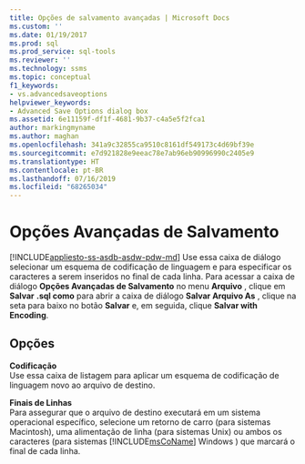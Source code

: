 ```yaml
---
title: Opções de salvamento avançadas | Microsoft Docs
ms.custom: ''
ms.date: 01/19/2017
ms.prod: sql
ms.prod_service: sql-tools
ms.reviewer: ''
ms.technology: ssms
ms.topic: conceptual
f1_keywords:
- vs.advancedsaveoptions
helpviewer_keywords:
- Advanced Save Options dialog box
ms.assetid: 6e11159f-df1f-4681-9b37-c4a5e5f2fca1
author: markingmyname
ms.author: maghan
ms.openlocfilehash: 341a9c32855ca9510c8161df549173c4d69bf39e
ms.sourcegitcommit: e7d921828e9eeac78e7ab96eb90996990c2405e9
ms.translationtype: HT
ms.contentlocale: pt-BR
ms.lasthandoff: 07/16/2019
ms.locfileid: "68265034"
---
```

# <a name="advanced-save-options"></a>Opções Avançadas de Salvamento
[!INCLUDE[appliesto-ss-asdb-asdw-pdw-md](../../includes/appliesto-ss-asdb-asdw-pdw-md.md)]
Use essa caixa de diálogo selecionar um esquema de codificação de linguagem e para especificar os caracteres a serem inseridos no final de cada linha. Para acessar a caixa de diálogo **Opções Avançadas de Salvamento** no menu **Arquivo** , clique em **Salvar** <query name> **.sql como** para abrir a caixa de diálogo **Salvar Arquivo As** , clique na seta para baixo no botão **Salvar** e, em seguida, clique **Salvar with Encoding**.  
  
## <a name="options"></a>Opções  
**Codificação**  
Use essa caixa de listagem para aplicar um esquema de codificação de linguagem novo ao arquivo de destino.  
  
**Finais de Linhas**  
Para assegurar que o arquivo de destino executará em um sistema operacional específico, selecione um retorno de carro (para sistemas Macintosh), uma alimentação de linha (para sistemas Unix) ou ambos os caracteres (para sistemas [!INCLUDE[msCoName](../../includes/msconame_md.md)] Windows ) que marcará o final de cada linha.  
  
